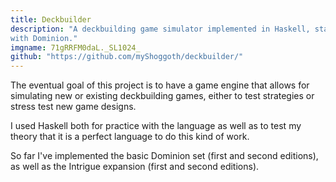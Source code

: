 ```yaml
---
title: Deckbuilder
description: "A deckbuilding game simulator implemented in Haskell, starting
with Dominion."
imgname: 71gRRFM0daL._SL1024_
github: "https://github.com/myShoggoth/deckbuilder/"
---
```


The eventual goal of this project is to have a game engine that allows for
simulating new or existing deckbuilding games, either to test strategies or
stress test new game designs.

I used Haskell both for practice with the language as well as to test my theory
that it is a perfect language to do this kind of work.

So far I've implemented the basic Dominion set (first and second editions), as
well as the Intrigue expansion (first and second editions).
